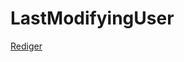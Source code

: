 # LastModifyingUser

[Rediger](https://github.com/FMDatahub/DataDictionary/tree/main/Properties/Administratively/LastModifyingUser.md)
